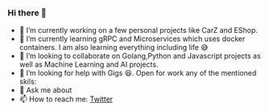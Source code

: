 ### Hi there 👋


- 🔭 I’m currently working on a few personal projects like CarZ and EShop.
- 🌱 I’m currently learning gRPC and Microservices which uses docker containers. I am also learning everything including life 😅
- 👯 I’m looking to collaborate on Golang,Python and Javascript projects as well as Machine Learning and AI projects. 
- 🤔 I’m looking for help with Gigs 😆. Open for work any of the mentioned skils:
- 💬 Ask me about 
- 📫 How to reach me: [Twitter](https://twitter.com/b3nhardo) 

